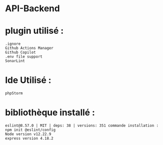 # API-Backend

# plugin utilisé :

	.ignore
	Github Actions Manager
	Github Copilot
	.env file support
	SonarLint

# Ide Utilisé :
	phpStorm

# bibliothèque installé :
	eslint@8.57.0 | MIT | deps: 38 | versions: 351 commande installation : npm init @eslint/config
	Node version v12.22.9
	express version 4.18.2


